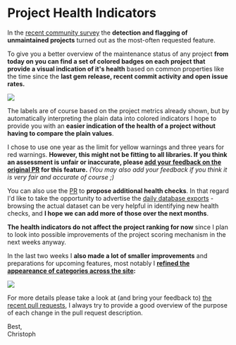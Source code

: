 # Project Health Indicators

In the [recent community survey](/blog/2018-12-04/survey-results) the **detection and flagging of unmaintained projects** turned out as the most-often requested feature.

To give you a better overview of the maintenance status of any project **from today on you can find a set of colored badges on each project that provide a visual indication of it's health** based on common properties like the time since the **last gem release, recent commit activity and open issue rates.**

<a href="https://user-images.githubusercontent.com/13972/50006036-af947500-ffac-11e8-9a9b-532676a194a4.gif"><img src="https://user-images.githubusercontent.com/13972/50006036-af947500-ffac-11e8-9a9b-532676a194a4.gif"></a>

The labels are of course based on the project metrics already shown, but by automatically interpreting the plain data into colored indicators I hope to provide you with an **easier indication of the health of a project without having to compare the plain values**.

I chose to use one year as the limit for yellow warnings and three years for red warnings. **However, this might not be fitting to all libraries. If you think an assessment is unfair or inaccurate, please [add your feedback on the original PR](https://github.com/rubytoolbox/rubytoolbox/pull/355) for this feature.** *(You may also add your feedback if you think it is very fair and accurate of course ;)*

You can also use the [PR](https://github.com/rubytoolbox/rubytoolbox/pull/355) to **propose additional health checks**. In that regard I'd like to take the opportunity to advertise the [daily database exports](/blog/2018-09-30/database-exports) - browsing the actual dataset can be very helpful in identifying new health checks, and **I hope we can add more of those over the next months**.

**The health indicators do not affect the project ranking for now** since I plan to look into possible improvements of the project scoring mechanism in the next weeks anyway.

In the last two weeks I **also made a lot of smaller improvements** and preparations for upcoming features, most notably I **[refined the appeareance of categories across the site](https://github.com/rubytoolbox/rubytoolbox/pull/350):**

<a href="https://user-images.githubusercontent.com/13972/50003992-e74bee80-ffa5-11e8-915d-2e11ea4cd3d9.gif"><img src="https://user-images.githubusercontent.com/13972/50003992-e74bee80-ffa5-11e8-915d-2e11ea4cd3d9.gif"/></a>

For more details please take a look at (and bring your feedback to) [the recent pull requests](https://github.com/rubytoolbox/rubytoolbox/pulls?q=is%3Apr+is%3Aclosed), I always try to provide a good overview of the purpose of each change in the pull request description.

Best,<br/>Christoph
